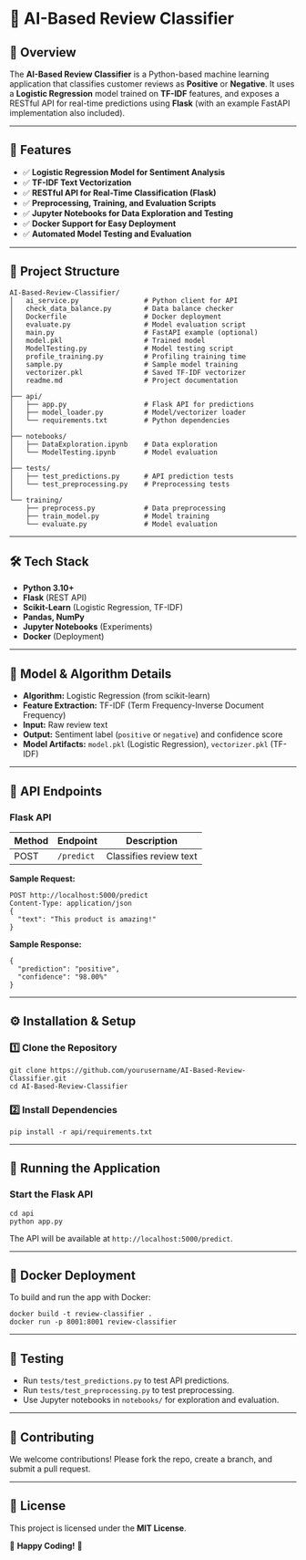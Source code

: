 # 🎯 AI-Based Review Classifier

## 📌 Overview
The **AI-Based Review Classifier** is a Python-based machine learning application that classifies customer reviews as **Positive** or **Negative**. It uses a **Logistic Regression** model trained on **TF-IDF** features, and exposes a RESTful API for real-time predictions using **Flask** (with an example FastAPI implementation also included).

---
## 🚀 Features
- ✅ **Logistic Regression Model for Sentiment Analysis**
- ✅ **TF-IDF Text Vectorization**
- ✅ **RESTful API for Real-Time Classification (Flask)**
- ✅ **Preprocessing, Training, and Evaluation Scripts**
- ✅ **Jupyter Notebooks for Data Exploration and Testing**
- ✅ **Docker Support for Easy Deployment**
- ✅ **Automated Model Testing and Evaluation**

---
## 📂 Project Structure
```
AI-Based-Review-Classifier/
│   ai_service.py                # Python client for API
│   check_data_balance.py        # Data balance checker
│   Dockerfile                   # Docker deployment
│   evaluate.py                  # Model evaluation script
│   main.py                      # FastAPI example (optional)
│   model.pkl                    # Trained model
│   ModelTesting.py              # Model testing script
│   profile_training.py          # Profiling training time
│   sample.py                    # Sample model training
│   vectorizer.pkl               # Saved TF-IDF vectorizer
│   readme.md                    # Project documentation
│
├── api/
│   ├── app.py                   # Flask API for predictions
│   ├── model_loader.py          # Model/vectorizer loader
│   └── requirements.txt         # Python dependencies
│
├── notebooks/
│   ├── DataExploration.ipynb    # Data exploration
│   └── ModelTesting.ipynb       # Model evaluation
│
├── tests/
│   ├── test_predictions.py      # API prediction tests
│   └── test_preprocessing.py    # Preprocessing tests
│
└── training/
    ├── preprocess.py            # Data preprocessing
    ├── train_model.py           # Model training
    └── evaluate.py              # Model evaluation
```

---
## 🛠️ Tech Stack
- **Python 3.10+**
- **Flask** (REST API)
- **Scikit-Learn** (Logistic Regression, TF-IDF)
- **Pandas, NumPy**
- **Jupyter Notebooks** (Experiments)
- **Docker** (Deployment)

---
## 🤖 Model & Algorithm Details
- **Algorithm:** Logistic Regression (from scikit-learn)
- **Feature Extraction:** TF-IDF (Term Frequency-Inverse Document Frequency)
- **Input:** Raw review text
- **Output:** Sentiment label (`positive` or `negative`) and confidence score
- **Model Artifacts:** `model.pkl` (Logistic Regression), `vectorizer.pkl` (TF-IDF)

---
## 📡 API Endpoints
### **Flask API**
| Method | Endpoint   | Description                |
|--------|------------|----------------------------|
| POST   | `/predict` | Classifies review text     |

**Sample Request:**
```
POST http://localhost:5000/predict
Content-Type: application/json
{
  "text": "This product is amazing!"
}
```
**Sample Response:**
```
{
  "prediction": "positive",
  "confidence": "98.00%"
}
```

---
## ⚙️ Installation & Setup

### 1️⃣ Clone the Repository
```
git clone https://github.com/yourusername/AI-Based-Review-Classifier.git
cd AI-Based-Review-Classifier
```

### 2️⃣ Install Dependencies
```
pip install -r api/requirements.txt
```

---
## 🚀 Running the Application

### Start the Flask API
```
cd api
python app.py
```

The API will be available at `http://localhost:5000/predict`.

---
## 🐳 Docker Deployment
To build and run the app with Docker:
```
docker build -t review-classifier .
docker run -p 8001:8001 review-classifier
```

---
## 🧪 Testing
- Run `tests/test_predictions.py` to test API predictions.
- Run `tests/test_preprocessing.py` to test preprocessing.
- Use Jupyter notebooks in `notebooks/` for exploration and evaluation.

---
## 🤝 Contributing
We welcome contributions! Please fork the repo, create a branch, and submit a pull request.

---
## 📜 License
This project is licensed under the **MIT License**.

🚀 **Happy Coding!** 🎉

